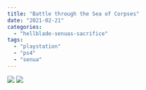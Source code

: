 ```yaml
---
title: "Battle through the Sea of Corpses"
date: "2021-02-21"
categories: 
  - "hellblade-senuas-sacrifice"
tags: 
  - "playstation"
  - "ps4"
  - "senua"
---
```


[![](images/Hellblade_-Senuas-Sacrifice™_20210219151502-Battle-through-the-Sea-of-Corpses-scaled-1.jpg)](images/Hellblade_-Senuas-Sacrifice™_20210219151502-Battle-through-the-Sea-of-Corpses-scaled-1.jpg)
[![](images/Hellblade_-Senuas-Sacrifice™_20210219151502-Battle-through-the-Sea-of-Corpses-scaled-1.jpg)](images/Hellblade_-Senuas-Sacrifice™_20210219151502-Battle-through-the-Sea-of-Corpses-scaled-1.jpg)
